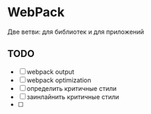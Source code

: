 # WebPack

Две ветви: для библиотек и для приложений

## TODO

- [ ] webpack output
- [ ] webpack optimization
- [ ] определить критичные стили
- [ ] заинлайнить критичные стили
- [ ] 
